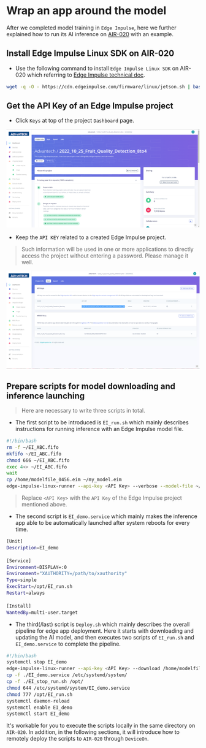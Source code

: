 # Wrap an app around the model
After we completed model training in `Edge Impulse`, here we further explained how to run its AI inference on [AIR-020](https://www.advantech.com/en/products/65f20c25-f6ef-4ab5-be3c-b7dfa7a833b3/air-020/mod_fcf216c8-3495-4809-b815-61dc008d53a4) with an example.

## Install Edge Impulse Linux SDK on AIR-020
* Use the following command to install `Edge Impulse Linux SDK` on AIR-020 which referring to [Edge Impulse technical doc](https://docs.edgeimpulse.com/docs/development-platforms/officially-supported-cpu-gpu-targets/nvidia-jetson-nano).

```sh
wget -q -O - https://cdn.edgeimpulse.com/firmware/linux/jetson.sh | bash
```

## Get the API Key of an Edge Impulse project
* Click `Keys` at top of the project `Dashboard` page.

<p align="center">
  <img width="600" src="image\Encapsulate_a_portable_AI_application_01.png">
</p>

* Keep the `API KEY` related to a created Edge Impulse project.
> Such information will be used in one or more applications to directly access the project without entering a password. Please manage it well.

<p align="center">
  <img width="600" src="image\Encapsulate_a_portable_AI_application_02.png">
</p>

## Prepare scripts for model downloading and inference launching
> Here are necessary to write three scripts in total.
  
* The first script to be introduced is `EI_run.sh` which mainly describes instructions for running inference with an Edge Impulse model file.

```sh
#!/bin/bash
rm -f ~/EI_ABC.fifo
mkfifo ~/EI_ABC.fifo
chmod 666 ~/EI_ABC.fifo
exec 4<> ~/EI_ABC.fifo
wait
cp /home/modelfile_0456.eim ~/my_model.eim
edge-impulse-linux-runner --api-key <API Key> --verbose --model-file ~/my_model.eim 2>&1 | tee >&4
```  
> Replace `<API Key>` with the `API Key` of the Edge Impulse project mentioned above.

* The second script is `EI_demo.service` which mainly makes the inference app able to be automatically launched after system reboots for every time.

```sh
[Unit]
Description=EI_demo

[Service]
Environment=DISPLAY=:0
Environment="XAUTHORITY=/path/to/xauthority"
Type=simple
ExecStart=/opt/EI_run.sh
Restart=always

[Install]
WantedBy=multi-user.target
```
 
* The third(/last) script is `Deploy.sh` which mainly describes the overall pipeline for edge app deployment. Here it starts with downloading and updating the AI model, and then executes two scripts of `EI_run.sh` and `EI_demo.service` to complete the pipeline.
  
```sh
#!/bin/bash
systemctl stop EI_demo
edge-impulse-linux-runner --api-key <API Key> --download /home/modelfile_0456.eim 
cp -f ./EI_demo.service /etc/systemd/system/
cp -f ./EI_stop_run.sh /opt/
chmod 644 /etc/systemd/system/EI_demo.service
chmod 777 /opt/EI_run.sh
systemctl daemon-reload
systemctl enable EI_demo
systemctl start EI_demo
```

It's workable for you to execute the scripts locally in the same directory on `AIR-020`. In addition, in the following sections, it will introduce how to remotely deploy the scripts to `AIR-020` through `DeviceOn`.
